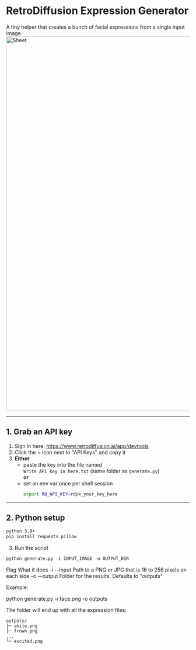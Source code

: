 # RetroDiffusion Expression Generator

A tiny helper that creates a bunch of facial expressions from a single input image.
<img width="1344" height="1024" alt="Sheet" src="https://github.com/user-attachments/assets/48e81145-a053-4a72-9104-ac3c4ba8e933" />

---

## 1. Grab an API key

1. Sign in here: <https://www.retrodiffusion.ai/app/devtools>  
2. Click the + icon next to "API Keys" and copy it  
3. **Either**  
   * paste the key into the file named  
     `Write API key in here.txt` (same folder as `generate.py`)  
   **or**  
   * set an env var once per shell session  
     ```bash
     export RD_API_KEY=rdpk_your_key_here
     ```

---

## 2. Python setup

```bash
python 3.9+
pip install requests pillow
```

3. Run the script

```python
python generate.py -i INPUT_IMAGE -o OUTPUT_DIR
```

Flag	What it does
-i --input	Path to a PNG or JPG that is 16 to 256 pixels on each side
-o --output	Folder for the results. Defaults to "outputs"

Example:

python generate.py -i face.png -o outputs

The folder will end up with all the expression files:

```
outputs/
├─ smile.png
├─ frown.png
...
└─ excited.png
```
